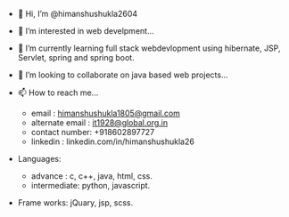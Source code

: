 - 👋 Hi, I’m @himanshushukla2604
- 👀 I’m interested in web develpment...
- 🌱 I’m currently learning full stack webdevlopment using hibernate, JSP, Servlet, spring and spring boot.
- 💞️ I’m looking to collaborate on java based  web projects...
- 📫 How to reach me...
  - email : himanshushukla1805@gmail.com
  - alternate email : it1928@global.org.in
  - contact number: +918602897727
  - linkedin : linkedin.com/in/himanshushukla26
  
- Languages: 
  - advance : c, c++, java, html, css.
  - intermediate: python, javascript.
- Frame works:
  jQuary, jsp, scss.
<!---
himanshushukla2604/himanshushukla2604 is a ✨ special ✨ repository because its `README.md` (this file) appears on your GitHub profile.
You can click the Preview link to take a look at your changes.
--->
